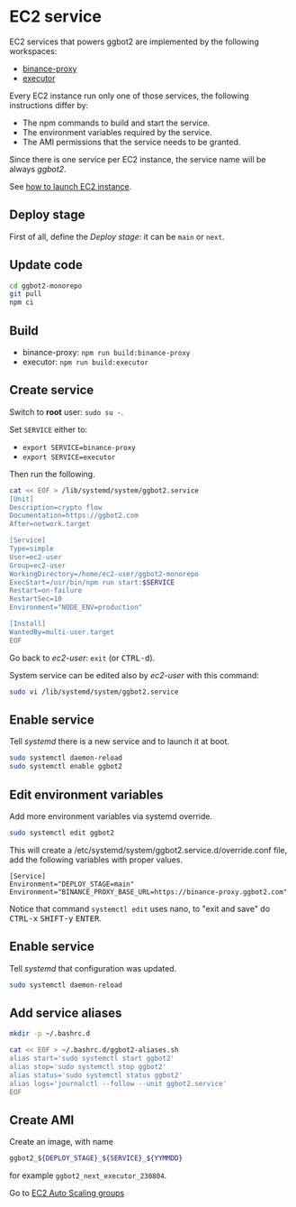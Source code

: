 # EC2 service

EC2 services that powers ggbot2 are implemented by the following workspaces:

- [binance-proxy](../binance-proxy/)
- [executor](../executor/)

Every EC2 instance run only one of those services, the following instructions differ by:

- The npm commands to build and start the service.
- The environment variables required by the service.
- The AMI permissions that the service needs to be granted.

Since there is one service per EC2 instance, the service name will be always _ggbot2_.

See [how to launch EC2 instance](./ec2-launch-instance.md).

## Deploy stage

First of all, define the _Deploy stage_: it can be `main` or `next`.

## Update code

```sh
cd ggbot2-monorepo
git pull
npm ci
```

## Build

- binance-proxy: `npm run build:binance-proxy`
- executor: `npm run build:executor`

## Create service

Switch to **root** user: `sudo su -`.

Set `SERVICE` either to:

- `export SERVICE=binance-proxy`
- `export SERVICE=executor`

Then run the following.

```sh
cat << EOF > /lib/systemd/system/ggbot2.service
[Unit]
Description=crypto flow
Documentation=https://ggbot2.com
After=network.target

[Service]
Type=simple
User=ec2-user
Group=ec2-user
WorkingDirectory=/home/ec2-user/ggbot2-monorepo
ExecStart=/usr/bin/npm run start:$SERVICE
Restart=on-failure
RestartSec=10
Environment="NODE_ENV=production"

[Install]
WantedBy=multi-user.target
EOF
```

Go back to _ec2-user_: `exit` (or <kbd>CTRL-d</kbd>).

System service can be edited also by _ec2-user_ with this command:

```sh
sudo vi /lib/systemd/system/ggbot2.service
```

## Enable service

Tell _systemd_ there is a new service and to launch it at boot.

```sh
sudo systemctl daemon-reload
sudo systemctl enable ggbot2
```

## Edit environment variables

Add more environment variables via systemd override.

```sh
sudo systemctl edit ggbot2
```

This will create a /etc/systemd/system/ggbot2.service.d/override.conf file, add the following variables with proper values.

```
[Service]
Environment="DEPLOY_STAGE=main"
Environment="BINANCE_PROXY_BASE_URL=https://binance-proxy.ggbot2.com"
```

Notice that command `systemctl edit` uses nano, to "exit and save" do <kbd>CTRL-x</kbd> <kbd>SHIFT-y</kbd> <kbd>ENTER</kbd>.

## Enable service

Tell _systemd_ that configuration was updated.

```sh
sudo systemctl daemon-reload
```

## Add service aliases

```sh
mkdir -p ~/.bashrc.d

cat << EOF > ~/.bashrc.d/ggbot2-aliases.sh
alias start='sudo systemctl start ggbot2'
alias stop='sudo systemctl stop ggbot2'
alias status='sudo systemctl status ggbot2'
alias logs='journalctl --follow --unit ggbot2.service'
EOF
```

## Create AMI

Create an image, with name

```sh
ggbot2_${DEPLOY_STAGE}_${SERVICE}_${YYMMDD}
```

for example `ggbot2_next_executor_230804`.

Go to [EC2 Auto Scaling groups](./ec2-auto-scaling-groups.md)
